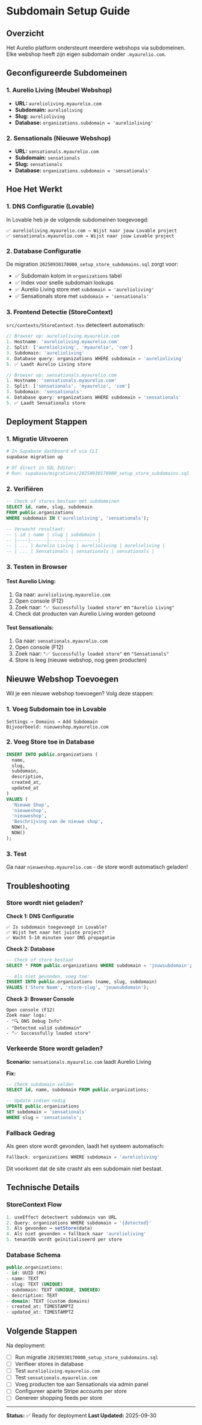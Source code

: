 # Subdomain Setup Guide

## Overzicht

Het Aurelio platform ondersteunt meerdere webshops via subdomeinen. Elke webshop heeft zijn eigen subdomain onder `.myaurelio.com`.

## Geconfigureerde Subdomeinen

### 1. Aurelio Living (Meubel Webshop)
- **URL:** `aurelioliving.myaurelio.com`
- **Subdomain:** `aurelioliving`
- **Slug:** `aurelioliving`
- **Database:** `organizations.subdomain = 'aurelioliving'`

### 2. Sensationals (Nieuwe Webshop)
- **URL:** `sensationals.myaurelio.com`
- **Subdomain:** `sensationals`
- **Slug:** `sensationals`
- **Database:** `organizations.subdomain = 'sensationals'`

## Hoe Het Werkt

### 1. DNS Configuratie (Lovable)
In Lovable heb je de volgende subdomeinen toegevoegd:
```
✅ aurelioliving.myaurelio.com → Wijst naar jouw Lovable project
✅ sensationals.myaurelio.com → Wijst naar jouw Lovable project
```

### 2. Database Configuratie
De migration `20250930170000_setup_store_subdomains.sql` zorgt voor:
- ✅ Subdomain kolom in `organizations` tabel
- ✅ Index voor snelle subdomain lookups
- ✅ Aurelio Living store met `subdomain = 'aurelioliving'`
- ✅ Sensationals store met `subdomain = 'sensationals'`

### 3. Frontend Detectie (StoreContext)
`src/contexts/StoreContext.tsx` detecteert automatisch:

```typescript
// Browser op: aurelioliving.myaurelio.com
1. Hostname: 'aurelioliving.myaurelio.com'
2. Split: ['aurelioliving', 'myaurelio', 'com']
3. Subdomain: 'aurelioliving'
4. Database query: organizations WHERE subdomain = 'aurelioliving'
5. ✅ Laadt Aurelio Living store

// Browser op: sensationals.myaurelio.com
1. Hostname: 'sensationals.myaurelio.com'
2. Split: ['sensationals', 'myaurelio', 'com']
3. Subdomain: 'sensationals'
4. Database query: organizations WHERE subdomain = 'sensationals'
5. ✅ Laadt Sensationals store
```

## Deployment Stappen

### 1. Migratie Uitvoeren
```bash
# In Supabase dashboard of via CLI
supabase migration up

# Of direct in SQL Editor:
# Run: supabase/migrations/20250930170000_setup_store_subdomains.sql
```

### 2. Verifiëren
```sql
-- Check of stores bestaan met subdomeinen
SELECT id, name, slug, subdomain 
FROM public.organizations 
WHERE subdomain IN ('aurelioliving', 'sensationals');

-- Verwacht resultaat:
-- | id | name | slug | subdomain |
-- |----|------|------|-----------|
-- | ... | Aurelio Living | aurelioliving | aurelioliving |
-- | ... | Sensationals | sensationals | sensationals |
```

### 3. Testen in Browser

#### Test Aurelio Living:
1. Ga naar: `aurelioliving.myaurelio.com`
2. Open console (F12)
3. Zoek naar: `"✅ Successfully loaded store"` en `"Aurelio Living"`
4. Check dat producten van Aurelio Living worden getoond

#### Test Sensationals:
1. Ga naar: `sensationals.myaurelio.com`
2. Open console (F12)
3. Zoek naar: `"✅ Successfully loaded store"` en `"Sensationals"`
4. Store is leeg (nieuwe webshop, nog geen producten)

## Nieuwe Webshop Toevoegen

Wil je een nieuwe webshop toevoegen? Volg deze stappen:

### 1. Voeg Subdomain toe in Lovable
```
Settings → Domains → Add Subdomain
Bijvoorbeeld: nieuweshop.myaurelio.com
```

### 2. Voeg Store toe in Database
```sql
INSERT INTO public.organizations (
  name,
  slug,
  subdomain,
  description,
  created_at,
  updated_at
)
VALUES (
  'Nieuwe Shop',
  'nieuweshop',
  'nieuweshop',
  'Beschrijving van de nieuwe shop',
  NOW(),
  NOW()
);
```

### 3. Test
Ga naar `nieuweshop.myaurelio.com` - de store wordt automatisch geladen!

## Troubleshooting

### Store wordt niet geladen?

**Check 1: DNS Configuratie**
```
✅ Is subdomain toegevoegd in Lovable?
✅ Wijst het naar het juiste project?
✅ Wacht 5-10 minuten voor DNS propagatie
```

**Check 2: Database**
```sql
-- Check of store bestaat
SELECT * FROM public.organizations WHERE subdomain = 'jouwsubdomain';

-- Als niet gevonden, voeg toe:
INSERT INTO public.organizations (name, slug, subdomain)
VALUES ('Store Naam', 'store-slug', 'jouwsubdomain');
```

**Check 3: Browser Console**
```
Open console (F12)
Zoek naar logs:
- "🔍 DNS Debug Info"
- "Detected valid subdomain"
- "✅ Successfully loaded store"
```

### Verkeerde Store wordt geladen?

**Scenario:** `sensationals.myaurelio.com` laadt Aurelio Living

**Fix:**
```sql
-- Check subdomain velden
SELECT id, name, subdomain FROM public.organizations;

-- Update indien nodig
UPDATE public.organizations
SET subdomain = 'sensationals'
WHERE slug = 'sensationals';
```

### Fallback Gedrag

Als geen store wordt gevonden, laadt het systeem automatisch:
```typescript
Fallback: organizations WHERE subdomain = 'aurelioliving'
```

Dit voorkomt dat de site crasht als een subdomain niet bestaat.

## Technische Details

### StoreContext Flow
```typescript
1. useEffect detecteert subdomain van URL
2. Query: organizations WHERE subdomain = '{detected}'
3. Als gevonden → setStore(data)
4. Als niet gevonden → fallback naar 'aurelioliving'
5. tenantDb wordt geïnitialiseerd per store
```

### Database Schema
```sql
public.organizations:
- id: UUID (PK)
- name: TEXT
- slug: TEXT (UNIQUE)
- subdomain: TEXT (UNIQUE, INDEXED)
- description: TEXT
- domain: TEXT (custom domains)
- created_at: TIMESTAMPTZ
- updated_at: TIMESTAMPTZ
```

## Volgende Stappen

Na deployment:
- [ ] Run migratie `20250930170000_setup_store_subdomains.sql`
- [ ] Verifieer stores in database
- [ ] Test `aurelioliving.myaurelio.com`
- [ ] Test `sensationals.myaurelio.com`
- [ ] Voeg producten toe aan Sensationals via admin panel
- [ ] Configureer aparte Stripe accounts per store
- [ ] Genereer shopping feeds per store

---

**Status:** ✅ Ready for deployment
**Last Updated:** 2025-09-30
